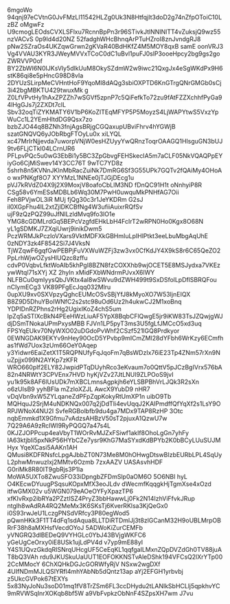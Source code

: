 6mgoWo 94qnj97eCVtnG0JvFMzLl11542HLZg0Uk3N8HtfqjIt3doD2g74nZfpOToiC10LzBZ oMgwFz
U9cmogLEOdsCVXLSFlxu7RcnnBpPn3r96STivkJtlNNINlTT4vZuksjQ9wz55nzVACvS 0p9Id4d20NZ
52fadghWHcBhnqArPTuHZroI8znJvndgRJ8 pNw2SZraOs4UKZqwGrwn2gKVaR40BdHKfZ4M5MOY8qxB
samE oonVRJ3 Vg4VVAU3KYR3JWeyMVVxTCoC0dC1uBvl1puFJ0slP3ooeHpcy2bg9gs2goZWRVVP0of
BY2ZbWI6N0IJKsVly5dlkUuM8OkySZdmW2w9iwc21QxgJx4eSgWKdPx9H6stK86qi8e5pHncG98D8vIa
2DYUzSLirpMeCVHntHoF9YqoMl8dAQg3sbiOXPTD6KnGTrgQNrGMGb0sCj3i42bgMBKTU429twuxMk g
Z0LfVPvtHy1hAxZPZZh7wSGVf5zpnP7c5QiFefkTo72zu9fAtFZZXchhfPyGa94lHgGJs7j2ZXDt7cIL
Sbv32oqTiZYKMATY6V1bP6KoZITEqMFYP5P5MoyzS4LjWAPYtwS5VxzYpWuCc1L2YEmHItdDG9Qsx7zo
bzbZJO44q8BZNh3fnjAgsBRjgCGQaxupUBviFhrv4hYGWjB szatGNQVQ6yJObRbgFTOyLu0x xiLYQL
xc47MrIrNjjevda7uworpVNjW0esHZUyyYwQRnzToqrOAAGQ1HlsguGN3bUJ9tv6FLjCTkl04LCrnUR6
PFLpvPQc5u0wG3EbBi1y5BC3ZpGbvgFEHSkecIA5m7aCLF05NkVQAQPpEYiyGo6CjMiSwev14Y3CC76T
9wTC7YD8z 5shrh8n5KVNnJKlnMbRacZuiNk7DmRG6Sf3G55UPk7GQTv2fQAiMy4OHoAo wxPNKgf8O7
XYYMzL1NNEe0jTJGjDEcg1u pVJ7kRVdZ04X9j2X9MoxjV8oafoCbLlM3ND fDnQC91H1t oNnhyiP8R
CSg58v6YmESsMDBLb6Wq30M7PwH0uwquMkPNHfAG7Oii Feh8PVjwOL3iR MUj fjQg30c3r1JeYKDRm
G2sJ il0XGpFhu4lL2xtZjlDKCBfNg4W3ufiiAuixrRQfSv ujF9zQzPQZ99uJfNILzldMvq9fo3lO1e
YMG8cGDMLrdGq5BEPcVzgfdEHkLbH4FcIrT2wRPN0Ho0Kgx8O68N yL1gSDMKJ7ZXqiUwrj9inikDwm5
PczWRMJkPczIoVXars9VktMDFXkGBHmIuLpIHlPtkt3eeLbuMbgAqUhE 0zNDY3zk4F8542Si7J4VksN
TjWZqwF6gqfGwPEBPjFuVXWuWZFj3zw3vx0CfKdJY4X9kS8r6C65QeZO2PpLrhWjwOZysHIUQzc8zffu
cdvP0VqbvLfktWoAIb5khPgI8BZN8fzCOXXhb9wjOCET5E8MSJydxa7VKEzywWtql71sXYj XZ 2hyln
xMidFXbWNdrmPJvxX6lWY NLFBCu0qmlyysQbJVKtx4al8wSWvu9dZWH499t9SxDSfolLpDflSBRQFou
nCIymECg3 VK89PFgEcJqq032Mlru 0upXU9xv0SXVpzyQghcEUMcOSvSBjYfJ8kMyoXO7W53IjnEIQX
B8Z9D5DhuYBoIWNfC2s2stc98uOd6Uz2h4ukwCJ2M1xoBnq YDPIDnRZPhns2rHg2UgixIKoZ4chS5um
IpZq5aSTlXcBkN4PEeHWzLiuAF5YpX8BqbCFlQwgE5jr9iKW83TsJZQwjgWJdjDSmTNokaUPmPxysMBB
FJVn1LP5pyT3ms3U5fgLfJMCcO5xd3uq FPSYqEUkv70NyWXO02uDGdoPvWhf2CSzf521lGQ8Prdkyor
0EWNGDAK9EKYv9nHey90OcD5YPvbp9mICmZMl28dYFbh6WrKzy6ECmfhas1fWd7Uox3zUm66OeY0Aqep
y3Yidwr6EaiZetX1T5RQPNUfyFqJqoFm7qBsWDzIx76iE23Tp4ZNm57rXn9NuZpjjx099N2AYKp7zKFR
WRO660pIf2ELY82JwpidPTqDUyhRco3eKvaum7o0QttV5pJCzBgIVrx576bA82n4NRWtY3CPVEnx7HVD
hyKjVZv27JtLNUI9ZLPOoS9jvI yu1k95k8AF6lUsUDk7mXBCLmnsAgpkjh6eYLSBPBhVrLJQk3R2sXn
o6zUIsB9 yyhBFla mZzIoXZJL AwcX9YubD9 nHR7 vDqVbn9xW5ZYLqaneZdPFpZqpKokyRtUmXP1n
uibO9Tb MQHquJ2SrjM4uNDKNQx007q2jDdTIi4evUqqJ2KAlPmdffQfYqXf2s1LsY9ORPJWNoX4NU2I
SvfeRGBolbfb9du4ga7MDx9TAP8RzHP 3Otc nqbEmmkd1X9Gfmu7vAdzsAHBzV50sT2pjuxA1QzwU7w
7Q29A6A9zRcIWI9RyPQGQ7a47s4L 0KJZJOPPcup4eaVbyT1WOrRvMJZxFSiwf1aklf8OhoLgGn7yhFy
IA63ktjbIi5pxNkP56HYbCZe7ysr9KhG7MaSYxdKdBPYb2K0bBCyLUuSUJMHyx  YqeXCasi5AAKn1AH
QMusi8KDFRNsfcLpgAJbbZT0N73Me8M0hOHwgDtswBIzbEURbLPL4SqUyL2phwMnwuzIxj2MMtv6Ozmb
7zxAAZV UASAsvhHDF G0riMk8R80IT9gbRjs3P1Ia MoWA5UXTo8ZwuSFO33iDpngbZFDmSlp0aOM6O
5O6NBI  hyL O4KEcwDYuugPSqsuKOpxMfX3eoJLdv dWecmfKqqgkHjTgmXse4xOzd   itfwGMX02v
u5WGN079eAOeOYFyXpazTP6 xfKIvRxp2ibRYa2PZztISZ4PryZ3bbHawwLj0Fk2N14IzhViFfvkJRup
ntglh8wAdRA4RQ2MeMx3K6SKsTj6KverRKlsa3KjQeGx0 i0S93rwJeU1LczgPNSdVRfcy3P80egWod5
pQwnHKk3F1TT4dFq1sdAqua8LLTDiRTDmlJj3t8zlGCanM32H9oUBLMrpOBRrF38h8aMXHsfVecdOYoJ
5ADWoKiZurCEMFb yVNGRQ3dlBEDeQ9VYHGLc0YbJ43BVjgWKFC6 yGeUgCeOrxy0iE8USk1ujLdPV4d
v7yp9mE88yI Y4S1UQvzGkdqRISNrqUHcgUF5CeEqKL1qqfgaILMxnZQpDVZdGh0TV88juAT8bQ3VAh
rdu9JKUSkuUaUUT1EOFOKKNSTvAleDShk194VFCsQ2lXrYTp00 2CcMMocY 6ChXQHkDGJcGORWfyRjV
NSxw2wgDXf 4UIfNDmMJLQSlYRfl4mhYAbNb5dQntz13ap aYj2EFGH1yrbvbj z5UkcGVPok67tEXYs
5x83NyJoNu3soD01mq1fV8TrZSm6FL3ccDHydu2tLANlkSbHCLlj5qpkhvYC9mRVWSqInrXOKqb8bf5W
a9VbFvpkzObNnF4SZpsXH7wm J7vu
